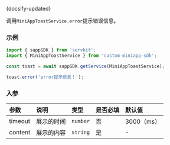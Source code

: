{docsify-updated}

调用`MiniAppToastService.error`提示错误信息。

### 示例

```js
import { sappSDK } from 'servkit';
import { MiniAppToastService } from 'custom-miniapp-sdk';

const toast = await sappSDK.getService(MiniAppToastService);

toast.error('error提示信息！');
```

### 入参

| 参数 | 说明 | 类型 |  是否必填 | 默认值 |
| :-----| :---- | :---- | :----| :----|
| timeout | 展示的时间 | `number` |  否 | 3000（ms）|
| content | 展示的内容 | `string` |  是 | - |
